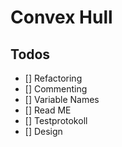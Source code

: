# Convex Hull

## Todos
- [] Refactoring
- [] Commenting
- [] Variable Names
- [] Read ME
- [] Testprotokoll
- [] Design 
